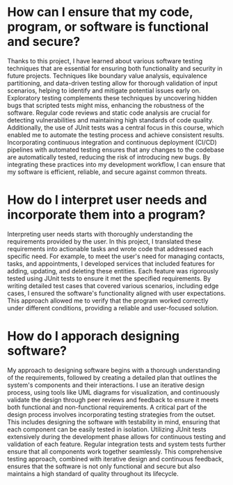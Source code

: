 # How can I ensure that my code, program, or software is functional and secure?

Thanks to this project, I have learned about various software testing techniques that are essential for ensuring both functionality and security in future projects. Techniques like boundary value analysis, equivalence partitioning, and data-driven testing allow for thorough validation of input scenarios, helping to identify and mitigate potential issues early on. Exploratory testing complements these techniques by uncovering hidden bugs that scripted tests might miss, enhancing the robustness of the software. Regular code reviews and static code analysis are crucial for detecting vulnerabilities and maintaining high standards of code quality. Additionally, the use of JUnit tests was a central focus in this course, which enabled me to automate the testing process and achieve consistent results. Incorporating continuous integration and continuous deployment (CI/CD) pipelines with automated testing ensures that any changes to the codebase are automatically tested, reducing the risk of introducing new bugs. By integrating these practices into my development workflow, I can ensure that my software is efficient, reliable, and secure against common threats.

# How do I interpret user needs and incorporate them into a program?

Interpreting user needs starts with thoroughly understanding the requirements provided by the user. In this project, I translated these requirements into actionable tasks and wrote code that addressed each specific need. For example, to meet the user's need for managing contacts, tasks, and appointments, I developed services that included features for adding, updating, and deleting these entities. Each feature was rigorously tested using JUnit tests to ensure it met the specified requirements. By writing detailed test cases that covered various scenarios, including edge cases, I ensured the software's functionality aligned with user expectations. This approach allowed me to verify that the program worked correctly under different conditions, providing a reliable and user-focused solution.

# How do I apporach designing software? 

My approach to designing software begins with a thorough understanding of the requirements, followed by creating a detailed plan that outlines the system's components and their interactions. I use an iterative design process, using tools like UML diagrams for visualization, and continuously validate the design through peer reviews and feedback to ensure it meets both functional and non-functional requirements. A critical part of the design process involves incorporating testing strategies from the outset. This includes designing the software with testability in mind, ensuring that each component can be easily tested in isolation. Utilizing JUnit tests extensively during the development phase allows for continuous testing and validation of each feature. Regular integration tests and system tests further ensure that all components work together seamlessly. This comprehensive testing approach, combined with iterative design and continuous feedback, ensures that the software is not only functional and secure but also maintains a high standard of quality throughout its lifecycle.
